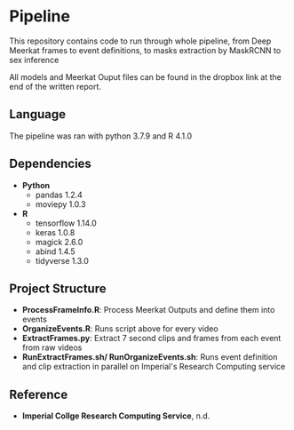 # Pipeline
This repository contains code to run through whole pipeline, from Deep Meerkat frames to event definitions, to masks extraction by MaskRCNN to sex inference

All models and Meerkat Ouput files can be found in the dropbox link at the end of the written report.

## Language
The pipeline was ran with python 3.7.9 and R 4.1.0

## Dependencies
- **Python**
    - pandas 1.2.4
    - moviepy 1.0.3
- **R**
    - tensorflow 1.14.0
    - keras 1.0.8
    - magick 2.6.0
    - abind 1.4.5
    - tidyverse 1.3.0


## Project Structure
- **ProcessFrameInfo.R**: Process Meerkat Outputs and define them into events
- **OrganizeEvents.R**: Runs script above for every video
- **ExtractFrames.py**: Extract 7 second clips and frames from each event from raw videos
- **RunExtractFrames.sh/ RunOrganizeEvents.sh**: Runs event definition and clip extraction in parallel on Imperial's Research Computing service


## Reference
- **Imperial Collge Research Computing Service**, n.d.